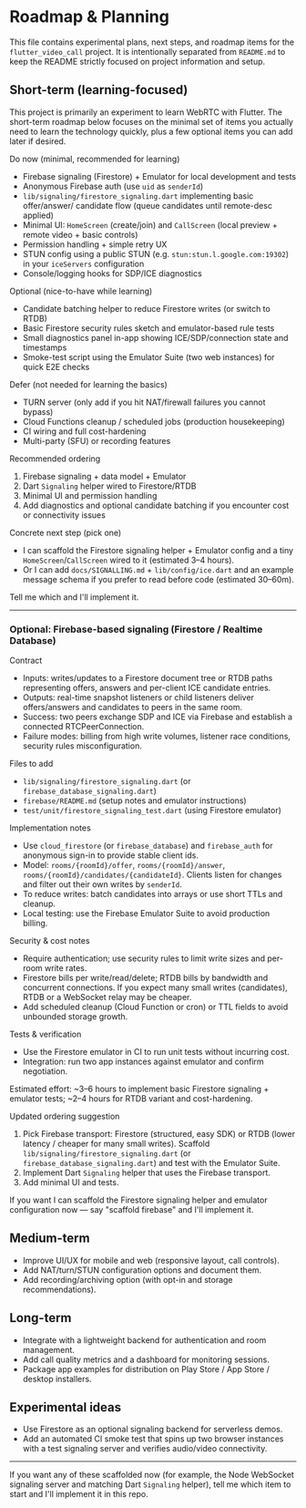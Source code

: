 # Roadmap & Planning

This file contains experimental plans, next steps, and roadmap items for the
`flutter_video_call` project. It is intentionally separated from `README.md` to
keep the README strictly focused on project information and setup.

## Short-term (learning-focused)

This project is primarily an experiment to learn WebRTC with Flutter. The
short-term roadmap below focuses on the minimal set of items you actually
need to learn the technology quickly, plus a few optional items you can add
later if desired.

Do now (minimal, recommended for learning)
- Firebase signaling (Firestore) + Emulator for local development and tests
- Anonymous Firebase auth (use `uid` as `senderId`)
- `lib/signaling/firestore_signaling.dart` implementing basic offer/answer/
  candidate flow (queue candidates until remote-desc applied)
- Minimal UI: `HomeScreen` (create/join) and `CallScreen` (local preview +
  remote video + basic controls)
- Permission handling + simple retry UX
- STUN config using a public STUN (e.g. `stun:stun.l.google.com:19302`) in
  your `iceServers` configuration
- Console/logging hooks for SDP/ICE diagnostics

Optional (nice-to-have while learning)
- Candidate batching helper to reduce Firestore writes (or switch to RTDB)
- Basic Firestore security rules sketch and emulator-based rule tests
- Small diagnostics panel in-app showing ICE/SDP/connection state and timestamps
- Smoke-test script using the Emulator Suite (two web instances) for quick E2E checks

Defer (not needed for learning the basics)
- TURN server (only add if you hit NAT/firewall failures you cannot bypass)
- Cloud Functions cleanup / scheduled jobs (production housekeeping)
- CI wiring and full cost-hardening
- Multi-party (SFU) or recording features

Recommended ordering
1. Firebase signaling + data model + Emulator
2. Dart `Signaling` helper wired to Firestore/RTDB
3. Minimal UI and permission handling
4. Add diagnostics and optional candidate batching if you encounter cost or
   connectivity issues

Concrete next step (pick one)
- I can scaffold the Firestore signaling helper + Emulator config and a tiny
  `HomeScreen`/`CallScreen` wired to it (estimated 3–4 hours).
- Or I can add `docs/SIGNALLING.md` + `lib/config/ice.dart` and an example
  message schema if you prefer to read before code (estimated 30–60m).

Tell me which and I'll implement it.

---

### Optional: Firebase-based signaling (Firestore / Realtime Database)

Contract
- Inputs: writes/updates to a Firestore document tree or RTDB paths representing
  offers, answers and per-client ICE candidate entries.
- Outputs: real-time snapshot listeners or child listeners deliver offers/answers
  and candidates to peers in the same room.
- Success: two peers exchange SDP and ICE via Firebase and establish a
  connected RTCPeerConnection.
- Failure modes: billing from high write volumes, listener race conditions,
  security rules misconfiguration.

Files to add
- `lib/signaling/firestore_signaling.dart` (or `firebase_database_signaling.dart`)
- `firebase/README.md` (setup notes and emulator instructions)
- `test/unit/firestore_signaling_test.dart` (using Firestore emulator)

Implementation notes
- Use `cloud_firestore` (or `firebase_database`) and `firebase_auth` for anonymous
  sign-in to provide stable client ids.
- Model: `rooms/{roomId}/offer`, `rooms/{roomId}/answer`,
  `rooms/{roomId}/candidates/{candidateId}`. Clients listen for changes and
  filter out their own writes by `senderId`.
- To reduce writes: batch candidates into arrays or use short TTLs and cleanup.
- Local testing: use the Firebase Emulator Suite to avoid production billing.

Security & cost notes
- Require authentication; use security rules to limit write sizes and
  per-room write rates.
- Firestore bills per write/read/delete; RTDB bills by bandwidth and concurrent
  connections. If you expect many small writes (candidates), RTDB or a
  WebSocket relay may be cheaper.
- Add scheduled cleanup (Cloud Function or cron) or TTL fields to avoid
  unbounded storage growth.

Tests & verification
- Use the Firestore emulator in CI to run unit tests without incurring cost.
- Integration: run two app instances against emulator and confirm negotiation.

Estimated effort: ~3–6 hours to implement basic Firestore signaling + emulator
tests; ~2–4 hours for RTDB variant and cost-hardening.

Updated ordering suggestion
1. Pick Firebase transport: Firestore (structured, easy SDK) or RTDB
  (lower latency / cheaper for many small writes). Scaffold
  `lib/signaling/firestore_signaling.dart` (or `firebase_database_signaling.dart`) and test with the Emulator Suite.
2. Implement Dart `Signaling` helper that uses the Firebase transport.
3. Add minimal UI and tests.

If you want I can scaffold the Firestore signaling helper and emulator
configuration now — say "scaffold firebase" and I'll implement it.

## Medium-term

- Improve UI/UX for mobile and web (responsive layout, call controls).
- Add NAT/turn/STUN configuration options and document them.
- Add recording/archiving option (with opt-in and storage recommendations).

## Long-term

- Integrate with a lightweight backend for authentication and room
  management.
- Add call quality metrics and a dashboard for monitoring sessions.
- Package app examples for distribution on Play Store / App Store / desktop
  installers.

## Experimental ideas

- Use Firestore as an optional signaling backend for serverless demos.
- Add an automated CI smoke test that spins up two browser instances with a
  test signaling server and verifies audio/video connectivity.


---

If you want any of these scaffolded now (for example, the Node WebSocket
signaling server and matching Dart `Signaling` helper), tell me which item to
start and I'll implement it in this repo.

